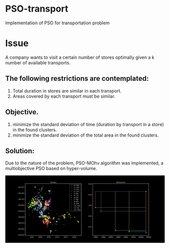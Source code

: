 # PSO-transport
Implementation of PSO for transportation problem 

# Issue
A company wants to visit a certain number of stores optimally given a k number of available transports.

## The following restrictions are contemplated:

1. Total duration in stores are similar in each transport.
2. Areas covered by each transport must be similar.


## Objective.
1. minimize the standard deviation of time (duration by transport in a store) in the found clusters.
2. minimize the standard deviation of the total area in the found clusters.

## Solution:

Due to the nature of the problem, PSO-MOhv algorithm was implemented, a multiobjective PSO based on hyper-volume.

![alt text](https://github.com/rinnely/PSO-transport/blob/master/pso_clusters.png)
